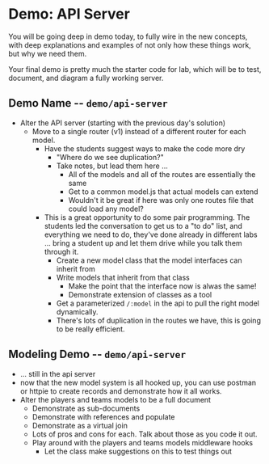 # Demo: API Server

You will be going deep in demo today, to fully wire in the new concepts, with deep explanations and examples of not only how these things work, but why we need them.

Your final demo is pretty much the starter code for lab, which will be to test, document, and diagram a fully working server.

## Demo Name -- `demo/api-server`
* Alter the API server (starting with the previous day's solution)
  * Move to a single router (v1) instead of a different router for each model.
    * Have the students suggest ways to make the code more dry
      * "Where do we see duplication?"
      * Take notes, but lead them here ...
        * All of the models and all of the routes are essentially the same
        * Get to a common model.js that actual models can extend
        * Wouldn't it be great if here was only one routes file that could load any model?
    * This is a great opportunity to do some pair programming. The students led the conversation to get us to a "to do" list, and everything we need to do, they've done already in different labs ... bring a student up and let them drive while you talk them through it.
      * Create a new model class that the model interfaces can inherit from
      * Write models that inherit from that class
        * Make the point that the interface now is alwas the same!
        * Demonstrate extension of classes as a tool
      * Get a parameterized `/:model` in the api to pull the right model dynamically.
      * There's lots of duplication in the routes we have, this is going to be really efficient.
  
## Modeling Demo -- `demo/api-server`
* ... still in the api server
* now that the new model system is all hooked up, you can use postman or httpie to create records and demonstrate how it all works.
* Alter the players and teams models to be a full document
  * Demonstrate as sub-documents
  * Demonstrate with references and populate
  * Demonstrate as a virtual join
  * Lots of pros and cons for each. Talk about those as you code it out.
  * Play around with the players and teams models middleware hooks
    * Let the class make suggestions on this to test things out

